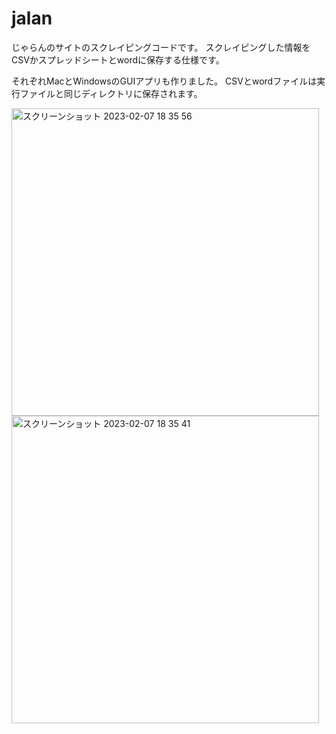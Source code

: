 # jalan
じゃらんのサイトのスクレイピングコードです。
スクレイピングした情報をCSVかスプレッドシートとwordに保存する仕様です。

それぞれMacとWindowsのGUIアプリも作りました。
CSVとwordファイルは実行ファイルと同じディレクトリに保存されます。

<img width="492" alt="スクリーンショット 2023-02-07 18 35 56" src="https://user-images.githubusercontent.com/120151701/217207165-55f2089b-2f1d-4470-86c1-4d066a3056b0.png">
<img width="492" alt="スクリーンショット 2023-02-07 18 35 41" src="https://user-images.githubusercontent.com/120151701/217207179-3f2ddca2-6569-4c4d-bbf7-55d6252b8b95.png">
